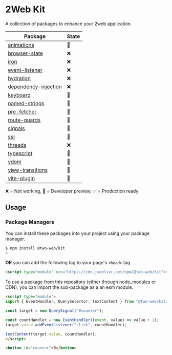 # 2Web Kit

A collection of packages to enhance your 2web application

| Package                                                | State |
| ------------------------------------------------------ | ----- |
| [animations](animations/README.md)                     | 🔧     |
| [browser-state](browser-state/README.md)               | ❌     |
| [iron](iron/README.md)                                 | ❌     |
| [event-listener](event-listener/README.md)             | ❌     |
| [hydration](hydration/README.md)                       | ❌     |
| [dependency-injection](dependency-injection/README.md) | ❌     |
| [keyboard](keyboard/README.md)                         | 🔧     |
| [named-strings](named-strings/README.md)               | 🔧     |
| [pre-fetcher](pre-fetcher/README.md)                   | 🔧     |
| [route-guards](route-guards/README.md)                 | 🔧     |
| [signals](signals/README.md)                           | 🔧     |
| [ssr](ssr/README.md)                                   | 🔧     |
| [threads](threads/README.md)                           | ❌     |
| [typescript](typescript/README.md)                     | 🔧     |
| [vdom](vdom/README.md)                                 | 🔧     |
| [view-transitions](view-transitions/README.md)         | 🔧     |
| [vite-plugin](vite-plugin/README.md)                   | 🔧     |

❌ = Not working, 🔧 = Developer preview, ✅ = Production ready

## Usage

### Package Managers

You can install these packages into your project using your package manager.

```sh
$ npm install @two-web/kit
>
```

**OR** you can add the following tag to your page's `<head>` tag.

```html
<script type="module" src="https://cdn.jsdelivr.net/npm/@two-web/kit"></script>
```

To use a package from this repository (either through node_modules or CDN), you
can import the sub-package as a an esm module.

```html
<script type="module">
import { EventHandler, QuerySelector, textContent } from "@two-web/kit/signals";

const target = new QuerySignal("#counter");

const countHandler = new EventHandler((event, value) => value + 1);
target.value.addEventListener("click", countHandler);

textContent(target.value, countHandler);
</script>

<button id="counter">0</button>
```
